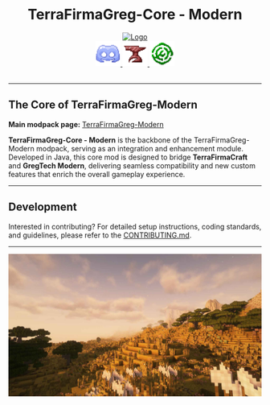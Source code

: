 
<br/>
<div align="center">
  <h1>TerraFirmaGreg-Core - Modern</h1>
  <a href="https://github.com/TerraFirmaGreg-Team/Core-Modern">
    <img src="https://github.com/TerraFirmaGreg-Team/.github/blob/main/branding/icon/v3/1080x_1080p_still_ring.gif?raw=true" alt="Logo" height="120"/>
  </a>
  <br/>
  <a href="https://discord.terrafirmagreg.su">
    <img src="https://github.com/TerraFirmaGreg-Team/.github/blob/main/branding/button/brands/discord_logo_32x.png?raw=true" alt="Join our Discord" height="50"/>
  </a>
  <a href="https://www.curseforge.com/minecraft/mc-mods/terrafirmagreg-core">
    <img src="https://github.com/TerraFirmaGreg-Team/.github/blob/main/branding/button/brands/curseforge_logo_32x.png?raw=true" alt="Available on CurseForge" height="50"/>
  </a>
  <a href="https://modrinth.com/mod/terrafirmagreg-core">
    <img src="https://github.com/TerraFirmaGreg-Team/.github/blob/main/branding/button/brands/modrinth_logo_32x.png?raw=true" alt="Available on Modrinth" height="50"/>
  </a>
  <br/>
</div>

<br/>

---

## The Core of TerraFirmaGreg-Modern

**Main modpack page:** [TerraFirmaGreg-Modern](https://github.com/TerraFirmaGreg-Team/Modpack-Modern)

**TerraFirmaGreg-Core - Modern** is the backbone of the TerraFirmaGreg-Modern modpack, serving as an integration and enhancement module. Developed in Java, this core mod is designed to bridge **TerraFirmaCraft** and **GregTech Modern**, delivering seamless compatibility and new custom features that enrich the overall gameplay experience.

---

## Development

Interested in contributing? For detailed setup instructions, coding standards, and guidelines, please refer to the [CONTRIBUTING.md](CONTRIBUTING.md).

---

![Image Readme](https://github.com/TerraFirmaGreg-Team/.github/blob/main/storage/modern/unedited/credit_discord_doctor_rge.png?raw=true)

